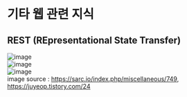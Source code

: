 # 기타 웹 관련 지식
## REST (REpresentational State Transfer) 
![image](https://user-images.githubusercontent.com/44331989/124925966-fac57600-e037-11eb-990c-9be5342ec2f5.png) <br>
![image](https://user-images.githubusercontent.com/44331989/124926085-1761ae00-e038-11eb-9e61-1adc3f04446a.png) <br>
![image](https://user-images.githubusercontent.com/44331989/124931392-21d27680-e03d-11eb-82f1-5c921d77f93c.png) <br>
image source : https://sarc.io/index.php/miscellaneous/749, https://juyeop.tistory.com/24 <br>
